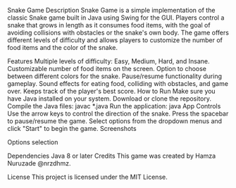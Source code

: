 Snake Game
Description
Snake Game is a simple implementation of the classic Snake game built in Java using Swing for the GUI. Players control a snake that grows in length as it consumes food items, with the goal of avoiding collisions with obstacles or the snake's own body. The game offers different levels of difficulty and allows players to customize the number of food items and the color of the snake.

Features
Multiple levels of difficulty: Easy, Medium, Hard, and Insane.
Customizable number of food items on the screen.
Option to choose between different colors for the snake.
Pause/resume functionality during gameplay.
Sound effects for eating food, colliding with obstacles, and game over.
Keeps track of the player's best score.
How to Run
Make sure you have Java installed on your system.
Download or clone the repository.
Compile the Java files: javac *.java
Run the application: java App
Controls
Use the arrow keys to control the direction of the snake.
Press the spacebar to pause/resume the game.
Select options from the dropdown menus and click "Start" to begin the game.
Screenshots

Options selection

Dependencies
Java 8 or later
Credits
This game was created by Hamza Nuruzade @nrzdhmz.

License
This project is licensed under the MIT License.
